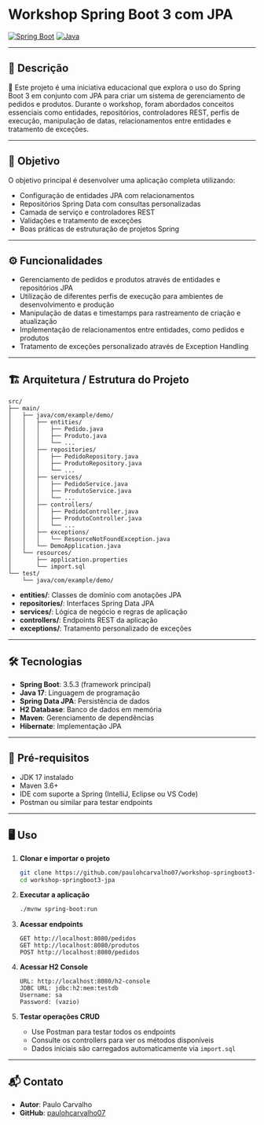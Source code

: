 # Workshop Spring Boot 3 com JPA

[![Spring Boot](https://img.shields.io/badge/Spring_Boot-3.5.3-green)](https://spring.io/projects/spring-boot)
[![Java](https://img.shields.io/badge/Java-17-orange)](https://openjdk.org/projects/jdk/17/)

---

## 📖 Descrição

📌 Este projeto é uma iniciativa educacional que explora o uso do Spring Boot 3 em conjunto com JPA para criar um sistema de gerenciamento de pedidos e produtos. Durante o workshop, foram abordados conceitos essenciais como entidades, repositórios, controladores REST, perfis de execução, manipulação de datas, relacionamentos entre entidades e tratamento de exceções.

---

## 🎯 Objetivo

O objetivo principal é desenvolver uma aplicação completa utilizando:

* Configuração de entidades JPA com relacionamentos
* Repositórios Spring Data com consultas personalizadas
* Camada de serviço e controladores REST
* Validações e tratamento de exceções
* Boas práticas de estruturação de projetos Spring

---

## ⚙️ Funcionalidades

* Gerenciamento de pedidos e produtos através de entidades e repositórios JPA
* Utilização de diferentes perfis de execução para ambientes de desenvolvimento e produção
* Manipulação de datas e timestamps para rastreamento de criação e atualização
* Implementação de relacionamentos entre entidades, como pedidos e produtos
* Tratamento de exceções personalizado através de Exception Handling

---

## 🏗 Arquitetura / Estrutura do Projeto

```plaintext
src/
├── main/
│   ├── java/com/example/demo/
│   │   ├── entities/
│   │   │   ├── Pedido.java
│   │   │   ├── Produto.java
│   │   │   └── ...
│   │   ├── repositories/
│   │   │   ├── PedidoRepository.java
│   │   │   ├── ProdutoRepository.java
│   │   │   └── ...
│   │   ├── services/
│   │   │   ├── PedidoService.java
│   │   │   ├── ProdutoService.java
│   │   │   └── ...
│   │   ├── controllers/
│   │   │   ├── PedidoController.java
│   │   │   ├── ProdutoController.java
│   │   │   └── ...
│   │   ├── exceptions/
│   │   │   └── ResourceNotFoundException.java
│   │   └── DemoApplication.java
│   └── resources/
│       ├── application.properties
│       └── import.sql
└── test/
    └── java/com/example/demo/
```

* **entities/**: Classes de domínio com anotações JPA
* **repositories/**: Interfaces Spring Data JPA
* **services/**: Lógica de negócio e regras de aplicação
* **controllers/**: Endpoints REST da aplicação
* **exceptions/**: Tratamento personalizado de exceções

---

## 🛠 Tecnologias

* **Spring Boot**: 3.5.3 (framework principal)
* **Java 17**: Linguagem de programação
* **Spring Data JPA**: Persistência de dados
* **H2 Database**: Banco de dados em memória
* **Maven**: Gerenciamento de dependências
* **Hibernate**: Implementação JPA

---

## 🔧 Pré-requisitos

* JDK 17 instalado
* Maven 3.6+
* IDE com suporte a Spring (IntelliJ, Eclipse ou VS Code)
* Postman ou similar para testar endpoints

---

## 🖥 Uso

1. **Clonar e importar o projeto**

   ```bash
   git clone https://github.com/paulohcarvalho07/workshop-springboot3-jpa
   cd workshop-springboot3-jpa
   ```

2. **Executar a aplicação**

   ```bash
   ./mvnw spring-boot:run
   ```

3. **Acessar endpoints**

   ```http
   GET http://localhost:8080/pedidos
   GET http://localhost:8080/produtos
   POST http://localhost:8080/pedidos
   ```

4. **Acessar H2 Console**

   ```http
   URL: http://localhost:8080/h2-console
   JDBC URL: jdbc:h2:mem:testdb
   Username: sa
   Password: (vazio)
   ```

5. **Testar operações CRUD**

   * Use Postman para testar todos os endpoints
   * Consulte os controllers para ver os métodos disponíveis
   * Dados iniciais são carregados automaticamente via `import.sql`

---

## 📬 Contato

* **Autor**: Paulo Carvalho
* **GitHub**: [paulohcarvalho07](https://github.com/paulohcarvalho07)
